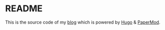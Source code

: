 # README

This is the source code of my [blog](https://hu4i.github.io) which is powered by [Hugo](https://gohugo.io/) & [PaperMod](https://github.com/adityatelange/hugo-PaperMod/).